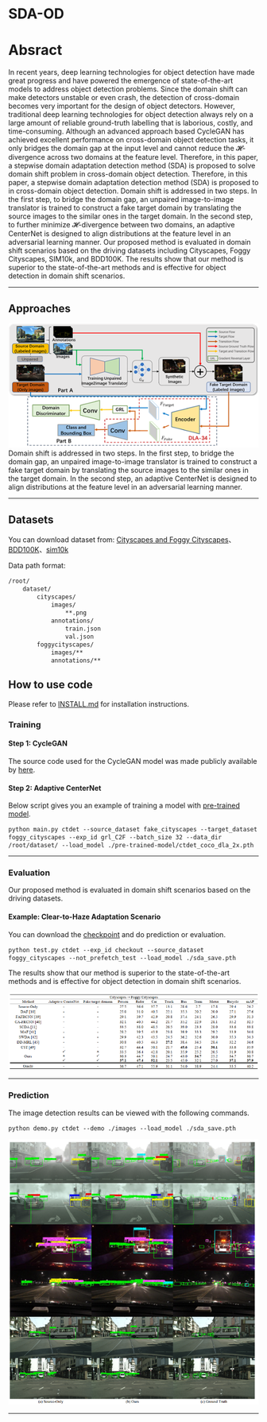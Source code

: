 # SDA-OD

# Absract
In recent years, deep learning technologies for object detection have made great progress and have powered the emergence of state-of-the-art models to address object detection problems. Since the domain shift can make detectors unstable or even crash, the detection of cross-domain becomes very important for the design of object detectors. However, traditional deep learning technologies for object detection always rely on a large amount of reliable ground-truth labelling that is laborious, costly, and time-consuming. Although an advanced approach based CycleGAN has achieved excellent performance on cross-domain object detection tasks, it only bridges the domain gap at the input level and cannot reduce the 𝓗-divergence across two domains at the feature level. Therefore, in this paper, a stepwise domain adaptation detection method (SDA) is proposed to solve domain shift problem in cross-domain object detection.  Therefore, in this paper, a stepwise domain adaptation detection method (SDA) is proposed to in cross-domain object detection. Domain shift is addressed in two steps. In the first step, to bridge the domain gap, an unpaired image-to-image translator is trained to construct a fake target domain by translating the source images to the similar ones in the target domain. In the second step, to further minimize 𝓗-divergence between two domains, an adaptive CenterNet is designed to align distributions at the feature level in an adversarial learning manner. Our proposed method is evaluated in domain shift scenarios based on the driving datasets including Cityscapes, Foggy Cityscapes, SIM10k, and BDD100K. The results show that our method is superior to the state-of-the-art methods and is effective for object detection in domain shift scenarios.

---
## Approaches
<div align=center><img src="img/framework.jpg"></div>
Domain shift is addressed in two steps. In the first step, to bridge the domain gap, an unpaired image-to-image translator is trained to construct a fake target domain by translating the source images to the similar ones in the target domain. In the second step, an adaptive CenterNet is designed to align distributions at the feature level in an adversarial learning manner.

---
## Datasets
You can download dataset from: [Cityscapes and Foggy Cityscapes](https://www.cityscapes-dataset.com/downloads/)、[BDD100K](https://bdd-data.berkeley.edu/)、[sim10k](https://fcav.engin.umich.edu/projects/driving-in-the-matrix)


Data path format:
```
/root/
    dataset/
	    cityscapes/
            images/
                **.png
            annotations/
                train.json
                val.json
		foggycityscapes/
		    images/**
			annotations/**
```

## How to use code
Please refer to [INSTALL.md](https://github.com/xingyizhou/CenterNet/blob/master/readme/INSTALL.md) for installation instructions.

### Training
#### Step 1: CycleGAN
The source code used for the CycleGAN model was made publicly available by [here](https://github.com/aitorzip/PyTorch-CycleGAN).
#### Step 2: Adaptive CenterNet
Below script gives you an example of training a model with [pre-trained model](https://drive.google.com/file/d/1pl_-ael8wERdUREEnaIfqOV_VF2bEVRT/view).
```
python main.py ctdet --source_dataset fake_cityscapes --target_dataset foggy_cityscapes --exp_id grl_C2F --batch_size 32 --data_dir /root/dataset/ --load_model ./pre-trained-model/ctdet_coco_dla_2x.pth
```
---

### Evaluation
Our proposed method is evaluated in domain shift scenarios based on the driving datasets. 
#### Example: Clear-to-Haze Adaptation Scenario
You can download the [checkpoint](https://drive.google.com/file/d/1bbtUnB7vi5p3cpX2Mf0iz_ploj2Omxdv/view?usp=sharing) and do prediction or evaluation.
```
python test.py ctdet --exp_id checkout --source_dataset foggy_cityscapes --not_prefetch_test --load_model ./sda_save.pth
```
The results show that our method is superior to the state-of-the-art methods and is effective for object detection in domain shift scenarios.
<div align=center><img src="img/res.jpg"></div>

---
### Prediction
The image detection results can be viewed with the following commands.
```
python demo.py ctdet --demo ./images --load_model ./sda_save.pth
```
<div align=center><img src="img/detect.jpg"></div>

---


